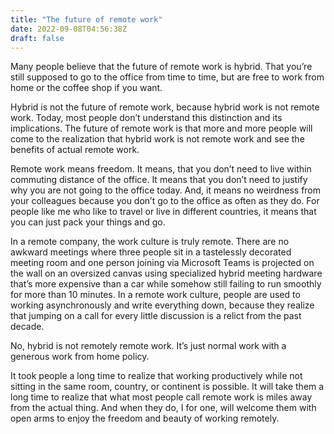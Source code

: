 ```yaml
---
title: "The future of remote work"
date: 2022-09-08T04:56:38Z
draft: false
---
```


Many people  believe that the future of remote work is hybrid. That you’re still supposed to go to the office from time to time, but are free to work from home or the coffee shop if you want.

Hybrid is not the future of remote work, because hybrid work is not remote work. Today, most people don’t understand this distinction and its implications. The future of remote work is that more and more people will come to the realization that hybrid work is not remote work and see the benefits of actual remote work.

Remote work means freedom. It means, that you don’t need to live within commuting distance of the office. It means that you don’t need to justify why you are not going to the office today. And, it means no weirdness from your colleagues because you don’t go to the office as often as they do. For people like me who like to travel or live in different countries, it means that you can just pack your things and go.

In a remote company, the work culture is truly remote. There are no awkward meetings where three people sit in a tastelessly decorated meeting room and one person joining via Microsoft Teams is projected on the wall on an oversized canvas using specialized hybrid meeting hardware that’s more expensive than a car while somehow still failing to run smoothly for more than 10 minutes. In a remote work culture, people are used to working asynchronously and write everything down, because they realize that jumping on a call for every little discussion is a relict from the past decade.

No, hybrid is not remotely remote work. It’s just normal work with a generous work from home policy.

It took people a long time to realize that working productively while not sitting in the same room, country, or continent is possible. It will take them a long time to realize that what most people call remote work is miles away from the actual thing. And when they do, I for one, will welcome them with open arms to enjoy the freedom and beauty of working remotely.
